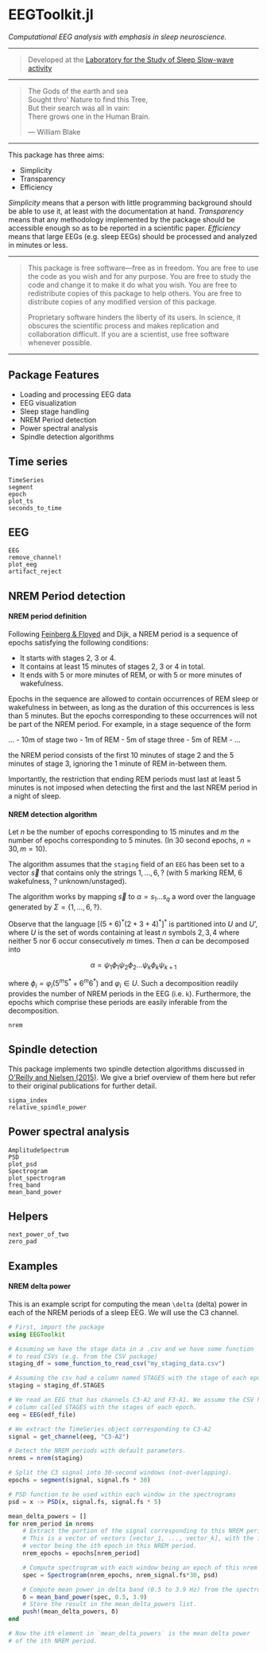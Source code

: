 # EEGToolkit.jl

*Computational EEG analysis with emphasis in sleep neuroscience.*

---

> Developed at the [Laboratory for the Study of
> Sleep Slow-wave activity](https://www.med.upenn.edu/slowwavelab/)

---

> The Gods of the earth and sea\
> Sought thro' Nature to find this Tree,\
> But their search was all in vain:\
> There grows one in the Human Brain.
> 
> — William Blake

---


This package has three aims: 
 
- Simplicity
- Transparency
- Efficiency

*Simplicity* means that a person with little programming background should be
able to use it, at least with the documentation at hand. *Transparency* means
that any methodology implemented by the package should be accessible enough so
as to be reported in a scientific paper.  *Efficiency* means that large EEGs
(e.g. sleep EEGs) should be processed and analyzed in minutes or less.

--- 

> This package is free software—free as in freedom. You are free to use the
> code as you wish and for any purpose. You are free to study the code
> and change it to make it do what you wish. You are free to redistribute
> copies of this package to help others. You are free to distribute copies of
> any modified version of this package. 
>
> Proprietary software hinders the liberty of its users. In science, it
> obscures the scientific process and makes replication and
> collaboration difficult. If you are a scientist, use free software whenever possible.

---

## Package Features
- Loading and processing EEG data
- EEG visualization
- Sleep stage handling 
- NREM Period detection
- Power spectral analysis
- Spindle detection algorithms

## Time series


```@docs
TimeSeries
segment
epoch
plot_ts
seconds_to_time
```

## EEG


```@docs
EEG
remove_channel!
plot_eeg
artifact_reject
```

## NREM Period detection 

#### NREM period definition

Following [Feinberg & Floyed](https://pubmed.ncbi.nlm.nih.gov/220659/) and
Dijk, a NREM period is a sequence of epochs satisfying the following
conditions:

- It starts with stages 2, 3 or 4. 
- It contains at least 15 minutes of stages 2, 3 or 4 in total.
- It ends with 5 or more minutes of REM, or with 5 or more minutes
  of wakefulness. 

Epochs in the sequence are allowed to contain occurrences of REM sleep or wakefulness 
in between, as long as the duration of this occurrences is less than 5 minutes.
But the epochs corresponding to these occurrences will not be part of the NREM period. For
example, in a stage sequence of the form

... - 10m of stage two - 1m of REM - 5m of stage three - 5m of REM - ...

the NREM period consists of the first 10 minutes of stage 2 and the 5 minutes
of stage 3, ignoring the 1 minute of REM in-between them.

Importantly, the restriction that ending REM periods must last at least 5
minutes is not imposed when detecting the first and the last NREM period in a
night of sleep.

#### NREM detection algorithm

Let $n$ be the number of epochs corresponding to $15$ minutes and $m$ the
number of epochs corresponding to $5$ minutes. (In 30 second epochs, $n = 30, m
= 10$). 

The algorithm assumes that the  `staging` field of an `EEG` has been set to a
vector $\vec{s}$ that contains only the strings $1,
\ldots, 6, ?$ (with $5$ marking REM, $6$ wakefulness, $?$ unknown/unstaged).

The algorithm works by mapping $\vec{s}$ to $\alpha = s_1 \ldots s_q$ a word over the language
generated by $\Sigma = \{1, \ldots, 6, ?\}$.

Observe that the language $[(5+6)^*(2+3+4)^*]^*$ is partitioned into $U$ and
$U’$, where $U$ is the set of words containing at least $n$ symbols $2, 3,
4$ where neither $5$ nor $6$ occur consecutively $m$ times. Then $\alpha$ can be
decomposed into 

$$\alpha = \psi_1 \phi_1 \psi_2 \phi_2 \ldots \psi_k \phi_k \psi_{k+1}$$

where $\phi_i = \varphi_i (5^m5^* + 6^m6^*)$ and $\varphi_i \in U$.
Such a decomposition readily provides the number of NREM periods in the EEG
(i.e. ``k``). Furthermore, the epochs which comprise these periods are easily
inferable from the decomposition.

```@docs
nrem
```

## Spindle detection

This package implements two spindle detection algorithms discussed in [O'Reilly
and Nielsen (2015)](https://doi.org/10.3389/fnhum.2015.00353). We give a brief
overview of them here but refer to their original publications for further
detail.

```@docs
sigma_index
relative_spindle_power
```

## Power spectral analysis

```@docs
AmplitudeSpectrum
PSD
plot_psd
Spectrogram
plot_spectrogram
freq_band 
mean_band_power
```

## Helpers

```@docs
next_power_of_two 
zero_pad 
```

## Examples

#### NREM delta power

This is an example script for computing the mean ``\delta`` (delta) power in
each of the NREM periods of a sleep EEG. We will use the C3 channel.

```julia
# First, import the package
using EEGToolkit 

# Assuming we have the stage data in a .csv and we have some function 
# to read CSVs (e.g. from the CSV package)
staging_df = some_function_to_read_csv("my_staging_data.csv")

# Assuming the csv had a column named STAGES with the stage of each epoch.
staging = staging_df.STAGES

# We read an EEG that has channels C3-A2 and F3-A1. We assume the CSV had a 
# column called STAGES with the stages of each epoch.
eeg = EEG(edf_file)

# We extract the TimeSeries object corresponding to C3-A2
signal = get_channel(eeg, "C3-A2") 

# Detect the NREM periods with default parameters.
nrems = nrem(staging)

# Split the C3 signal into 30-second windows (not-overlapping).
epochs = segment(signal, signal.fs * 30)

# PSD function to be used within each window in the spectrograms
psd = x -> PSD(x, signal.fs, signal.fs * 5)

mean_delta_powers = []
for nrem_period in nrems
    # Extract the portion of the signal corresponding to this NREM period
    # This is a vector of vectors [vector_1, ..., vector_k], with the ith 
    # vector being the ith epoch in this NREM period.
    nrem_epochs = epochs[nrem_period]

    # Compute spectrogram with each window being an epoch of this nrem period.
    spec = Spectrogram(nrem_epochs, nrem_signal.fs*30, psd)

    # Compute mean power in delta band (0.5 to 3.9 Hz) from the spectrogram.
    δ = mean_band_power(spec, 0.5, 3.9)
    # Store the result in the mean_delta_powers list.
    push!(mean_delta_powers, δ)
end

# Now the ith element in `mean_delta_powers` is the mean delta power 
# of the ith NREM period.
```

